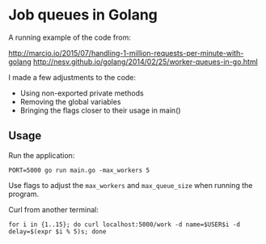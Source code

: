 # Job queues in Golang

A running example of the code from:

http://marcio.io/2015/07/handling-1-million-requests-per-minute-with-golang
http://nesv.github.io/golang/2014/02/25/worker-queues-in-go.html

I made a few adjustments to the code:

* Using non-exported private methods
* Removing the global variables
* Bringing the flags closer to their usage in main()

## Usage

Run the application:

```
PORT=5000 go run main.go -max_workers 5
```

Use flags to adjust the `max_workers` and `max_queue_size` when running the program.

Curl from another terminal:

```
for i in {1..15}; do curl localhost:5000/work -d name=$USER$i -d delay=$(expr $i % 5)s; done
```